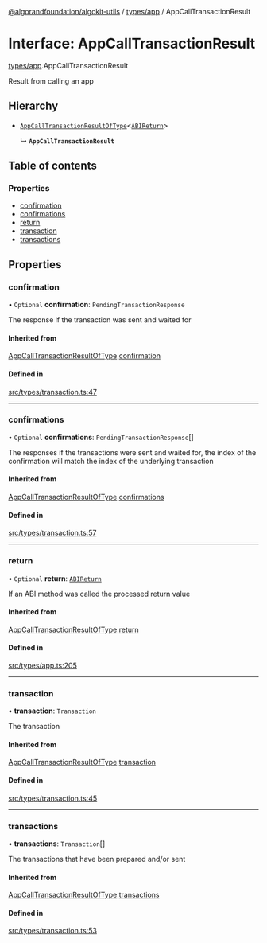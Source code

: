 [@algorandfoundation/algokit-utils](../README.md) / [types/app](../modules/types_app.md) / AppCallTransactionResult

# Interface: AppCallTransactionResult

[types/app](../modules/types_app.md).AppCallTransactionResult

Result from calling an app

## Hierarchy

- [`AppCallTransactionResultOfType`](types_app.AppCallTransactionResultOfType.md)<[`ABIReturn`](../modules/types_app.md#abireturn)\>

  ↳ **`AppCallTransactionResult`**

## Table of contents

### Properties

- [confirmation](types_app.AppCallTransactionResult.md#confirmation)
- [confirmations](types_app.AppCallTransactionResult.md#confirmations)
- [return](types_app.AppCallTransactionResult.md#return)
- [transaction](types_app.AppCallTransactionResult.md#transaction)
- [transactions](types_app.AppCallTransactionResult.md#transactions)

## Properties

### confirmation

• `Optional` **confirmation**: `PendingTransactionResponse`

The response if the transaction was sent and waited for

#### Inherited from

[AppCallTransactionResultOfType](types_app.AppCallTransactionResultOfType.md).[confirmation](types_app.AppCallTransactionResultOfType.md#confirmation)

#### Defined in

[src/types/transaction.ts:47](https://github.com/algorandfoundation/algokit-utils-ts/blob/main/src/types/transaction.ts#L47)

___

### confirmations

• `Optional` **confirmations**: `PendingTransactionResponse`[]

The responses if the transactions were sent and waited for,
the index of the confirmation will match the index of the underlying transaction

#### Inherited from

[AppCallTransactionResultOfType](types_app.AppCallTransactionResultOfType.md).[confirmations](types_app.AppCallTransactionResultOfType.md#confirmations)

#### Defined in

[src/types/transaction.ts:57](https://github.com/algorandfoundation/algokit-utils-ts/blob/main/src/types/transaction.ts#L57)

___

### return

• `Optional` **return**: [`ABIReturn`](../modules/types_app.md#abireturn)

If an ABI method was called the processed return value

#### Inherited from

[AppCallTransactionResultOfType](types_app.AppCallTransactionResultOfType.md).[return](types_app.AppCallTransactionResultOfType.md#return)

#### Defined in

[src/types/app.ts:205](https://github.com/algorandfoundation/algokit-utils-ts/blob/main/src/types/app.ts#L205)

___

### transaction

• **transaction**: `Transaction`

The transaction

#### Inherited from

[AppCallTransactionResultOfType](types_app.AppCallTransactionResultOfType.md).[transaction](types_app.AppCallTransactionResultOfType.md#transaction)

#### Defined in

[src/types/transaction.ts:45](https://github.com/algorandfoundation/algokit-utils-ts/blob/main/src/types/transaction.ts#L45)

___

### transactions

• **transactions**: `Transaction`[]

The transactions that have been prepared and/or sent

#### Inherited from

[AppCallTransactionResultOfType](types_app.AppCallTransactionResultOfType.md).[transactions](types_app.AppCallTransactionResultOfType.md#transactions)

#### Defined in

[src/types/transaction.ts:53](https://github.com/algorandfoundation/algokit-utils-ts/blob/main/src/types/transaction.ts#L53)
